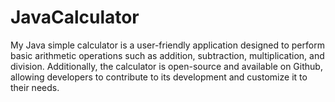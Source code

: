 # JavaCalculator
My Java simple calculator is a user-friendly application designed to perform basic arithmetic operations such as addition, subtraction, multiplication, and division. Additionally, the calculator is open-source and available on Github, allowing developers to contribute to its development and customize it to their needs.
